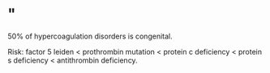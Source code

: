 # "

50% of hypercoagulation disorders is congenital.

Risk: factor 5 leiden < prothrombin mutation < protein c deficiency < protein s deficiency < antithrombin deficiency.
